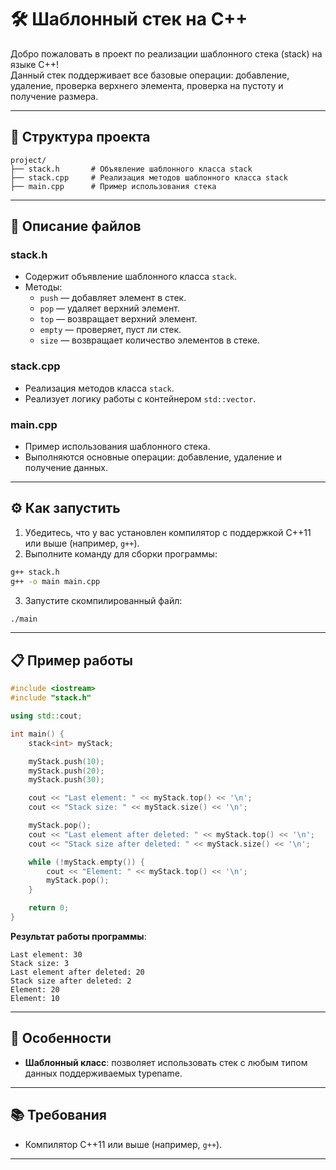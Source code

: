 
# 🛠️ Шаблонный стек на C++

Добро пожаловать в проект по реализации шаблонного стека (stack) на языке C++!  
Данный стек поддерживает все базовые операции: добавление, удаление, проверка верхнего элемента, проверка на пустоту и получение размера.  

---

## 📁 Структура проекта

```
project/
├── stack.h       # Объявление шаблонного класса stack
├── stack.cpp     # Реализация методов шаблонного класса stack
├── main.cpp      # Пример использования стека
```

---

## 📜 Описание файлов

### **stack.h**
- Содержит объявление шаблонного класса `stack`.
- Методы:
  - `push` — добавляет элемент в стек.
  - `pop` — удаляет верхний элемент.
  - `top` — возвращает верхний элемент.
  - `empty` — проверяет, пуст ли стек.
  - `size` — возвращает количество элементов в стеке.

### **stack.cpp**
- Реализация методов класса `stack`.
- Реализует логику работы с контейнером `std::vector`.

### **main.cpp**
- Пример использования шаблонного стека.
- Выполняются основные операции: добавление, удаление и получение данных.

---

## ⚙️ Как запустить

1. Убедитесь, что у вас установлен компилятор с поддержкой C++11 или выше (например, `g++`).
2. Выполните команду для сборки программы:

```bash
g++ stack.h
g++ -o main main.cpp
```

3. Запустите скомпилированный файл:

```bash
./main
```

---

## 📋 Пример работы

```cpp
#include <iostream>
#include "stack.h"

using std::cout;

int main() {
    stack<int> myStack;

    myStack.push(10);
    myStack.push(20);
    myStack.push(30);

    cout << "Last element: " << myStack.top() << '\n';
    cout << "Stack size: " << myStack.size() << '\n';

    myStack.pop();
    cout << "Last element after deleted: " << myStack.top() << '\n';
    cout << "Stack size after deleted: " << myStack.size() << '\n';

    while (!myStack.empty()) {
        cout << "Element: " << myStack.top() << '\n';
        myStack.pop();
    }

    return 0;
}
```

**Результат работы программы**:
```
Last element: 30
Stack size: 3
Last element after deleted: 20
Stack size after deleted: 2
Element: 20
Element: 10

```

---

## 🚀 Особенности

- **Шаблонный класс**: позволяет использовать стек с любым типом данных поддерживаемых typename.

---

## 📚 Требования

- Компилятор C++11 или выше (например, `g++`).

---
